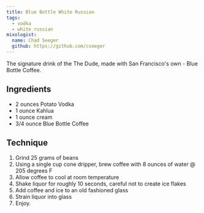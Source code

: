 ```yaml
---
title: Blue Bottle White Russian
tags:
  - vodka
  - white russian
mixologist:
  name: Chad Seeger
  github: https://github.com/cseeger
---
```


The signature drink of the The Dude, made with San Francisco's own - Blue Bottle Coffee.

Ingredients
-----------

* 2 ounces Potato Vodka
* 1 ounce Kahlua
* 1 ounce cream
* 3/4 ounce Blue Bottle Coffee

Technique
-----------

1. Grind 25 grams of beans
2. Using a single cup cone dripper, brew coffee with 8 ounces of water @ 205 degrees F
3. Allow coffee to cool at room temperature
4. Shake liquor for roughly 10 seconds, careful not to create ice
   flakes
5. Add coffee and ice to an old fashioned glass
6. Strain liquor into glass
8. Enjoy.

